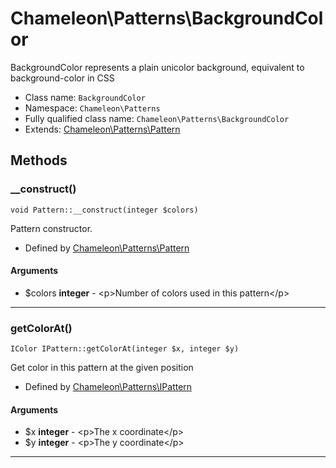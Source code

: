# Chameleon\Patterns\BackgroundColor
BackgroundColor represents a plain unicolor background, equivalent to background-color in CSS

* Class name: `BackgroundColor`
* Namespace: `Chameleon\Patterns`
* Fully qualified class name: `Chameleon\Patterns\BackgroundColor`
* Extends: [Chameleon\Patterns\Pattern](Patterns/Pattern)

## Methods
### __construct()
    void Pattern::__construct(integer $colors)

Pattern constructor.


* Defined by [Chameleon\Patterns\Pattern](Patterns/Pattern)
#### Arguments
* $colors **integer** - &lt;p&gt;Number of colors used in this pattern&lt;/p&gt;

---
### getColorAt()
    IColor IPattern::getColorAt(integer $x, integer $y)

Get color in this pattern at the given position


* Defined by [Chameleon\Patterns\IPattern](Patterns/IPattern)
#### Arguments
* $x **integer** - &lt;p&gt;The x coordinate&lt;/p&gt;
* $y **integer** - &lt;p&gt;The y coordinate&lt;/p&gt;

---
